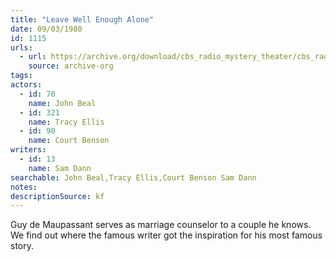 ```yaml
---
title: "Leave Well Enough Alone"
date: 09/03/1980
id: 1115
urls: 
  - url: https://archive.org/download/cbs_radio_mystery_theater/cbs_radio_mystery_theater-1101-1150.zip/cbs_radio_mystery_theater-1101-1150%2Fcbsrmt_1115_leave_well_enough_alone.mp3
    source: archive-org
tags: 
actors:  
  - id: 70
    name: John Beal  
  - id: 321
    name: Tracy Ellis  
  - id: 90
    name: Court Benson
writers:  
  - id: 13
    name: Sam Dann
searchable: John Beal,Tracy Ellis,Court Benson Sam Dann
notes: 
descriptionSource: kf
---
```

Guy de Maupassant serves as marriage counselor to a couple he knows. We find out where the famous writer got the inspiration for his most famous story.